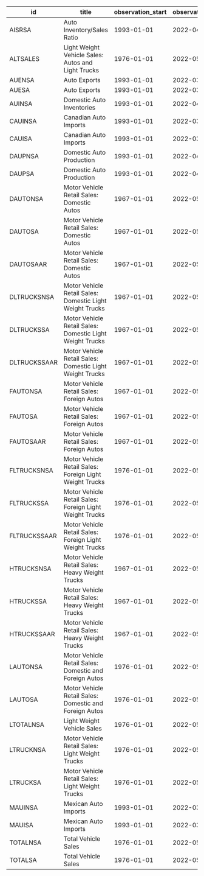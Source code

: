 | id           | title                                                    | observation_start   | observation_end   |
|--------------|----------------------------------------------------------|---------------------|-------------------|
| AISRSA       | Auto Inventory/Sales Ratio                               | 1993-01-01          | 2022-04-01        |
| ALTSALES     | Light Weight Vehicle Sales: Autos and Light Trucks       | 1976-01-01          | 2022-05-01        |
| AUENSA       | Auto Exports                                             | 1993-01-01          | 2022-03-01        |
| AUESA        | Auto Exports                                             | 1993-01-01          | 2022-03-01        |
| AUINSA       | Domestic Auto Inventories                                | 1993-01-01          | 2022-04-01        |
| CAUINSA      | Canadian Auto Imports                                    | 1993-01-01          | 2022-03-01        |
| CAUISA       | Canadian Auto Imports                                    | 1993-01-01          | 2022-03-01        |
| DAUPNSA      | Domestic Auto Production                                 | 1993-01-01          | 2022-04-01        |
| DAUPSA       | Domestic Auto Production                                 | 1993-01-01          | 2022-04-01        |
| DAUTONSA     | Motor Vehicle Retail Sales: Domestic Autos               | 1967-01-01          | 2022-05-01        |
| DAUTOSA      | Motor Vehicle Retail Sales: Domestic Autos               | 1967-01-01          | 2022-05-01        |
| DAUTOSAAR    | Motor Vehicle Retail Sales: Domestic Autos               | 1967-01-01          | 2022-05-01        |
| DLTRUCKSNSA  | Motor Vehicle Retail Sales: Domestic Light Weight Trucks | 1967-01-01          | 2022-05-01        |
| DLTRUCKSSA   | Motor Vehicle Retail Sales: Domestic Light Weight Trucks | 1967-01-01          | 2022-05-01        |
| DLTRUCKSSAAR | Motor Vehicle Retail Sales: Domestic Light Weight Trucks | 1967-01-01          | 2022-05-01        |
| FAUTONSA     | Motor Vehicle Retail Sales: Foreign Autos                | 1967-01-01          | 2022-05-01        |
| FAUTOSA      | Motor Vehicle Retail Sales: Foreign Autos                | 1967-01-01          | 2022-05-01        |
| FAUTOSAAR    | Motor Vehicle Retail Sales: Foreign Autos                | 1967-01-01          | 2022-05-01        |
| FLTRUCKSNSA  | Motor Vehicle Retail Sales: Foreign Light Weight Trucks  | 1976-01-01          | 2022-05-01        |
| FLTRUCKSSA   | Motor Vehicle Retail Sales: Foreign Light Weight Trucks  | 1976-01-01          | 2022-05-01        |
| FLTRUCKSSAAR | Motor Vehicle Retail Sales: Foreign Light Weight Trucks  | 1976-01-01          | 2022-05-01        |
| HTRUCKSNSA   | Motor Vehicle Retail Sales: Heavy Weight Trucks          | 1967-01-01          | 2022-05-01        |
| HTRUCKSSA    | Motor Vehicle Retail Sales: Heavy Weight Trucks          | 1967-01-01          | 2022-05-01        |
| HTRUCKSSAAR  | Motor Vehicle Retail Sales: Heavy Weight Trucks          | 1967-01-01          | 2022-05-01        |
| LAUTONSA     | Motor Vehicle Retail Sales: Domestic and Foreign Autos   | 1976-01-01          | 2022-05-01        |
| LAUTOSA      | Motor Vehicle Retail Sales: Domestic and Foreign Autos   | 1976-01-01          | 2022-05-01        |
| LTOTALNSA    | Light Weight Vehicle Sales                               | 1976-01-01          | 2022-05-01        |
| LTRUCKNSA    | Motor Vehicle Retail Sales: Light Weight Trucks          | 1976-01-01          | 2022-05-01        |
| LTRUCKSA     | Motor Vehicle Retail Sales: Light Weight Trucks          | 1976-01-01          | 2022-05-01        |
| MAUINSA      | Mexican Auto Imports                                     | 1993-01-01          | 2022-03-01        |
| MAUISA       | Mexican Auto Imports                                     | 1993-01-01          | 2022-03-01        |
| TOTALNSA     | Total Vehicle Sales                                      | 1976-01-01          | 2022-05-01        |
| TOTALSA      | Total Vehicle Sales                                      | 1976-01-01          | 2022-05-01        |